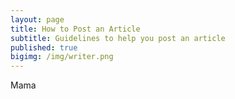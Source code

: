 ```yaml
---
layout: page
title: How to Post an Article
subtitle: Guidelines to help you post an article
published: true
bigimg: /img/writer.png
---
```


Mama
